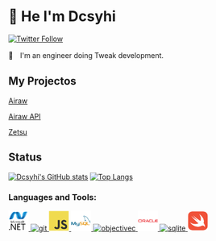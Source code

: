 # 👋 He I'm Dcsyhi

[![Twitter Follow](https://img.shields.io/twitter/follow/linux_n1?label=Twitter&logo=twitter&style=plastic)](https://twitter.com/intent/follow?screen_name=linux_n1)

📱　I'm an engineer doing Tweak development.

## My Projectos
[Airaw](https://dcsyhi1998.github.io/depiction/Airaw)

[Airaw API](https://dcsyhi1998.github.io/airawapi)

[Zetsu](https://dcsyhi1998.github.io/depiction/zetsu)

## Status
[![Dcsyhi's GitHub stats](https://github-readme-stats.vercel.app/api?username=Dcsyhi1998&theme=gruvbox&show_icons=true)](https://github.com/Dcsyhi1998)
[![Top Langs](https://github-readme-stats.vercel.app/api/top-langs/?username=Dcsyhi1998&layout=compact&theme=gruvbox)](https://github.com/Dcsyhi1998)

<h3 align="left">Languages and Tools:</h3>
<p align="left">
    <a href="https://dotnet.microsoft.com/" target="_blank" rel="noreferrer">
        <img src="https://raw.githubusercontent.com/devicons/devicon/master/icons/dot-net/dot-net-original-wordmark.svg" alt="dotnet" width="40" height="40"/>
    </a>
    <a href="https://git-scm.com/" target="_blank" rel="noreferrer">
        <img src="https://www.vectorlogo.zone/logos/git-scm/git-scm-icon.svg" alt="git" width="40" height="40"/>
    </a>
    <a href="https://developer.mozilla.org/en-US/docs/Web/JavaScript" target="_blank" rel="noreferrer">
        <img src="https://raw.githubusercontent.com/devicons/devicon/master/icons/javascript/javascript-original.svg" alt="javascript" width="40" height="40"/>
    </a>
    <a href="https://www.mysql.com/" target="_blank" rel="noreferrer">
        <img src="https://raw.githubusercontent.com/devicons/devicon/master/icons/mysql/mysql-original-wordmark.svg" alt="mysql" width="40" height="40"/>
    </a> <a href="https://developer.apple.com/library/archive/documentation/Cocoa/Conceptual/ProgrammingWithObjectiveC/Introduction/Introduction.html" target="_blank" rel="noreferrer">
        <img src="https://www.vectorlogo.zone/logos/apple_objectivec/apple_objectivec-icon.svg" alt="objectivec" width="40" height="40"/>
    </a>
    <a href="https://www.oracle.com/" target="_blank" rel="noreferrer">
        <img src="https://raw.githubusercontent.com/devicons/devicon/master/icons/oracle/oracle-original.svg" alt="oracle" width="40" height="40"/>
    </a>
    <a href="https://www.sqlite.org/" target="_blank" rel="noreferrer">
        <img src="https://www.vectorlogo.zone/logos/sqlite/sqlite-icon.svg" alt="sqlite" width="40" height="40"/>
    </a>
    <a href="https://developer.apple.com/swift/" target="_blank" rel="noreferrer">
        <img src="https://raw.githubusercontent.com/devicons/devicon/master/icons/swift/swift-original.svg" alt="swift" width="40" height="40"/>
    </a>
</p>
